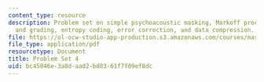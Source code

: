 ```yaml
---
content_type: resource
description: Problem set on simple psychoacoustic masking, Markoff processes, entropy,
  and grading, entropy coding, error correction, and data compression.
file: https://ol-ocw-studio-app-production.s3.amazonaws.com/courses/mas-160-signals-systems-and-information-for-media-technology-fall-2007/bc45046e3a8daad2bd8361f7f09ef8dc_ps4.pdf
file_type: application/pdf
resourcetype: Document
title: Problem Set 4
uid: bc45046e-3a8d-aad2-bd83-61f7f09ef8dc
---
```


